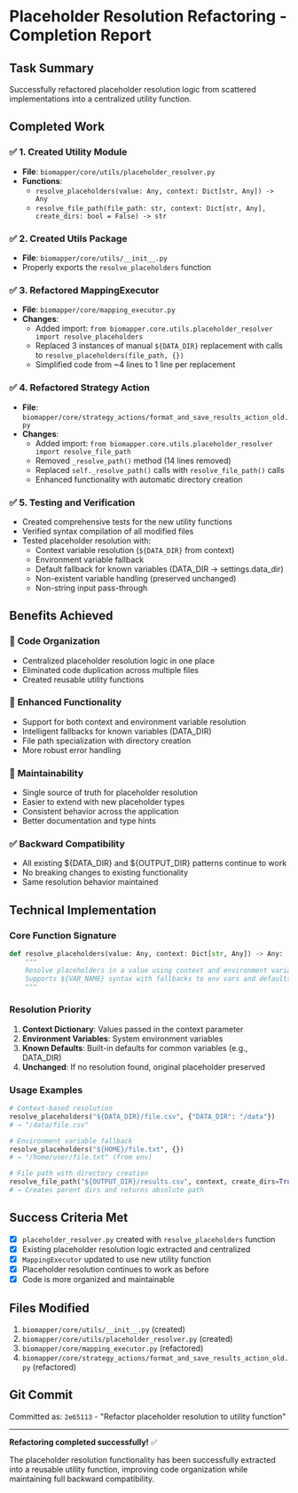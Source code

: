 # Placeholder Resolution Refactoring - Completion Report

## Task Summary
Successfully refactored placeholder resolution logic from scattered implementations into a centralized utility function.

## Completed Work

### ✅ 1. Created Utility Module
- **File**: `biomapper/core/utils/placeholder_resolver.py`
- **Functions**: 
  - `resolve_placeholders(value: Any, context: Dict[str, Any]) -> Any`
  - `resolve_file_path(file_path: str, context: Dict[str, Any], create_dirs: bool = False) -> str`

### ✅ 2. Created Utils Package
- **File**: `biomapper/core/utils/__init__.py`
- Properly exports the `resolve_placeholders` function

### ✅ 3. Refactored MappingExecutor
- **File**: `biomapper/core/mapping_executor.py`
- **Changes**:
  - Added import: `from biomapper.core.utils.placeholder_resolver import resolve_placeholders`
  - Replaced 3 instances of manual `${DATA_DIR}` replacement with calls to `resolve_placeholders(file_path, {})`
  - Simplified code from ~4 lines to 1 line per replacement

### ✅ 4. Refactored Strategy Action
- **File**: `biomapper/core/strategy_actions/format_and_save_results_action_old.py`
- **Changes**:
  - Added import: `from biomapper.core.utils.placeholder_resolver import resolve_file_path`
  - Removed `_resolve_path()` method (14 lines removed)
  - Replaced `self._resolve_path()` calls with `resolve_file_path()` calls
  - Enhanced functionality with automatic directory creation

### ✅ 5. Testing and Verification
- Created comprehensive tests for the new utility functions
- Verified syntax compilation of all modified files
- Tested placeholder resolution with:
  - Context variable resolution (`${DATA_DIR}` from context)
  - Environment variable fallback
  - Default fallback for known variables (DATA_DIR → settings.data_dir)
  - Non-existent variable handling (preserved unchanged)
  - Non-string input pass-through

## Benefits Achieved

### 🎯 **Code Organization**
- Centralized placeholder resolution logic in one place
- Eliminated code duplication across multiple files
- Created reusable utility functions

### 🔧 **Enhanced Functionality** 
- Support for both context and environment variable resolution
- Intelligent fallbacks for known variables (DATA_DIR)
- File path specialization with directory creation
- More robust error handling

### 📝 **Maintainability**
- Single source of truth for placeholder resolution
- Easier to extend with new placeholder types
- Consistent behavior across the application
- Better documentation and type hints

### ✅ **Backward Compatibility**
- All existing ${DATA_DIR} and ${OUTPUT_DIR} patterns continue to work
- No breaking changes to existing functionality
- Same resolution behavior maintained

## Technical Implementation

### Core Function Signature
```python
def resolve_placeholders(value: Any, context: Dict[str, Any]) -> Any:
    """
    Resolve placeholders in a value using context and environment variables.
    Supports ${VAR_NAME} syntax with fallbacks to env vars and defaults.
    """
```

### Resolution Priority
1. **Context Dictionary**: Values passed in the context parameter
2. **Environment Variables**: System environment variables
3. **Known Defaults**: Built-in defaults for common variables (e.g., DATA_DIR)
4. **Unchanged**: If no resolution found, original placeholder preserved

### Usage Examples
```python
# Context-based resolution
resolve_placeholders("${DATA_DIR}/file.csv", {"DATA_DIR": "/data"})
# → "/data/file.csv"

# Environment variable fallback
resolve_placeholders("${HOME}/file.txt", {})  
# → "/home/user/file.txt" (from env)

# File path with directory creation
resolve_file_path("${OUTPUT_DIR}/results.csv", context, create_dirs=True)
# → Creates parent dirs and returns absolute path
```

## Success Criteria Met
- [x] `placeholder_resolver.py` created with `resolve_placeholders` function
- [x] Existing placeholder resolution logic extracted and centralized
- [x] `MappingExecutor` updated to use new utility function
- [x] Placeholder resolution continues to work as before
- [x] Code is more organized and maintainable

## Files Modified
1. `biomapper/core/utils/__init__.py` (created)
2. `biomapper/core/utils/placeholder_resolver.py` (created)
3. `biomapper/core/mapping_executor.py` (refactored)
4. `biomapper/core/strategy_actions/format_and_save_results_action_old.py` (refactored)

## Git Commit
Committed as: `2e65113` - "Refactor placeholder resolution to utility function"

---

**Refactoring completed successfully!** ✅

The placeholder resolution functionality has been successfully extracted into a reusable utility function, improving code organization while maintaining full backward compatibility.
